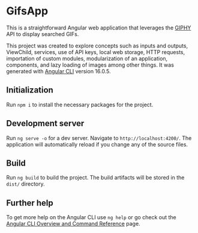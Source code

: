 # GifsApp

This is a straightforward Angular web application that leverages the [GIPHY](https://developers.giphy.com/) API to display searched GIFs.

This project was created to explore concepts such as inputs and outputs, ViewChild, services, use of API keys, local web storage, HTTP requests, importation of custom modules, modularization of an application, components, and lazy loading of images among other things. It was generated with  [Angular CLI](https://github.com/angular/angular-cli) version 16.0.5.

## Initialization

Run `npm i` to install the necessary packages for the project.

## Development server

Run `ng serve -o` for a dev server. Navigate to `http://localhost:4200/`. The application will automatically reload if you change any of the source files.

## Build

Run `ng build` to build the project. The build artifacts will be stored in the `dist/` directory.

## Further help

To get more help on the Angular CLI use `ng help` or go check out the [Angular CLI Overview and Command Reference](https://angular.io/cli) page.
